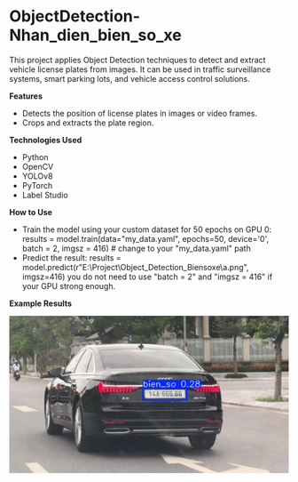 # ObjectDetection-Nhan_dien_bien_so_xe
This project applies Object Detection techniques to detect and extract vehicle license plates from images. It can be used in traffic surveillance systems, smart parking lots, and vehicle access control solutions.

**Features**
- Detects the position of license plates in images or video frames.
- Crops and extracts the plate region.
  
**Technologies Used**
- Python
- OpenCV
- YOLOv8
- PyTorch
- Label Studio

**How to Use**
- Train the model using your custom dataset for 50 epochs on GPU 0:
    results = model.train(data="my_data.yaml", epochs=50, device='0', batch = 2, imgsz = 416)  # change to your "my_data.yaml" path
- Predict the result:
  results = model.predict(r"E:\Project\Object_Detection_Biensoxe\a.png", imgsz=416)
   you do not need to use "batch = 2" and "imgsz = 416" if your GPU strong enough. 

**Example Results**
<p align="center"> <img src="results_image.png" width="600"/> </p>
